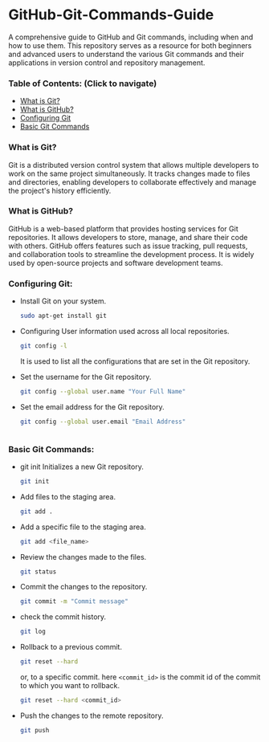 # GitHub-Git-Commands-Guide
A comprehensive guide to GitHub and Git commands, including when and how to use them. This repository serves as a 
resource for both beginners and advanced users to understand the various Git commands and their applications in version
control and repository management.

### Table of Contents: (Click to navigate)
- [What is Git?](#what-is-git)
- [What is GitHub?](#what-is-github)
- [Configuring Git](#configuring-git)
- [Basic Git Commands](#basic-git-commands)

### What is Git?
Git is a distributed version control system that allows multiple developers to work on the same project simultaneously. 
It tracks changes made to files and directories, enabling developers to collaborate effectively and manage the 
project's history efficiently.

### What is GitHub?
GitHub is a web-based platform that provides hosting services for Git repositories. It allows developers to store,
manage, and share their code with others. GitHub offers features such as issue tracking, pull requests, and collaboration
tools to streamline the development process. It is widely used by open-source projects and software development teams.


### Configuring Git:
* Install Git on your system.
    ```bash
    sudo apt-get install git
    ```
* Configuring User information used across all local repositories.
    ```bash
   git config -l
    ```
  It is used to list all the configurations that are set in the Git repository.


* Set the username for the Git repository.
    ```bash
    git config --global user.name "Your Full Name"
    ```
* Set the email address for the Git repository.
    ```bash
    git config --global user.email "Email Address"
    ```

```git config --global color.ui auto
```


### Basic Git Commands:
* git init Initializes a new Git repository.
    ```bash
    git init
    ```
* Add files to the staging area.
    ```bash
    git add .
    ```
* Add a specific file to the staging area.
    ```bash
    git add <file_name>
    ```
* Review the changes made to the files.
    ```bash
    git status
    ```
* Commit the changes to the repository.
    ```bash
    git commit -m "Commit message"
    ```
* check the commit history.
    ```bash
    git log
    ```
* Rollback to a previous commit.
    ```bash
    git reset --hard
    ```
  or, to a specific commit. here `<commit_id>` is the commit id of the commit to which you want to rollback.
    ```bash
    git reset --hard <commit_id>
    ```
* Push the changes to the remote repository.
    ```bash
    git push
    ```
